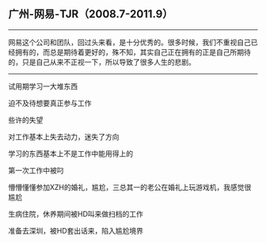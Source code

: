 ## 广州-网易-TJR（2008.7-2011.9）

---

网易这个公司和团队，回过头来看，是十分优秀的。很多时候，我们不重视自己已经拥有的，而总是期待着更好的，殊不知，其实自己正在拥有的正是自己所期待的，只是自己从来不正视一下，所以导致了很多人生的悲剧。

---

试用期学习一大堆东西

迫不及待想要真正参与工作

些许的失望

对工作基本上失去动力，迷失了方向

学习的东西基本上不是工作中能用得上的

第一次工作中被叼

懵懵懂懂参加XZH的婚礼，尴尬，三总其一的老公在婚礼上玩游戏机，我感觉很尴尬

生病住院，休养期间被HD叫来做扫档的工作

准备去深圳，被HD套出话来，陷入尴尬境界



